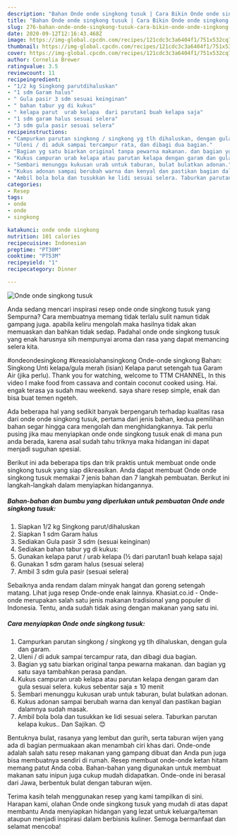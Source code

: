 ```yaml
---
description: "Bahan Onde onde singkong tusuk | Cara Bikin Onde onde singkong tusuk Yang Enak Dan Lezat"
title: "Bahan Onde onde singkong tusuk | Cara Bikin Onde onde singkong tusuk Yang Enak Dan Lezat"
slug: 276-bahan-onde-onde-singkong-tusuk-cara-bikin-onde-onde-singkong-tusuk-yang-enak-dan-lezat
date: 2020-09-12T12:16:43.468Z
image: https://img-global.cpcdn.com/recipes/121cdc3c3a6404f1/751x532cq70/onde-onde-singkong-tusuk-foto-resep-utama.jpg
thumbnail: https://img-global.cpcdn.com/recipes/121cdc3c3a6404f1/751x532cq70/onde-onde-singkong-tusuk-foto-resep-utama.jpg
cover: https://img-global.cpcdn.com/recipes/121cdc3c3a6404f1/751x532cq70/onde-onde-singkong-tusuk-foto-resep-utama.jpg
author: Cornelia Brewer
ratingvalue: 3.5
reviewcount: 11
recipeingredient:
- "1/2 kg Singkong parutdihaluskan"
- "1 sdm Garam halus"
- " Gula pasir 3 sdm sesuai keinginan"
- " bahan tabur yg di kukus"
- " kelapa parut  urab kelapa  dari parutan1 buah kelapa saja"
- "1 sdm garam halus sesuai selera"
- "3 sdm gula pasir sesuai selera"
recipeinstructions:
- "Campurkan parutan singkong / singkong yg tlh dihaluskan, dengan gula dan garam."
- "Uleni / di aduk sampai tercampur rata, dan dibagi dua bagian."
- "Bagian yg satu biarkan original tanpa pewarna makanan. dan bagian yg satu saya tambahkan perasa pandan."
- "Kukus campuran urab kelapa atau parutan kelapa dengan garam dan gula sesuai selera. kukus sebentar saja ± 10 menit"
- "Sembari menunggu kukusan urab untuk taburan, bulat bulatkan adonan."
- "Kukus adonan sampai berubah warna dan kenyal dan pastikan bagian dalamnya sudah masak."
- "Ambil bola bola dan tusukkan ke lidi sesuai selera. Taburkan parutan kelapa kukus.. Dan Sajikan. 😊"
categories:
- Resep
tags:
- onde
- onde
- singkong

katakunci: onde onde singkong 
nutrition: 101 calories
recipecuisine: Indonesian
preptime: "PT30M"
cooktime: "PT53M"
recipeyield: "1"
recipecategory: Dinner

---
```



![Onde onde singkong tusuk](https://img-global.cpcdn.com/recipes/121cdc3c3a6404f1/751x532cq70/onde-onde-singkong-tusuk-foto-resep-utama.jpg)

Anda sedang mencari inspirasi resep onde onde singkong tusuk yang Sempurna? Cara membuatnya memang tidak terlalu sulit namun tidak gampang juga. apabila keliru mengolah maka hasilnya tidak akan memuaskan dan bahkan tidak sedap. Padahal onde onde singkong tusuk yang enak harusnya sih mempunyai aroma dan rasa yang dapat memancing selera kita.

#ondeondesingkong #kreasiolahansingkong Onde-onde singkong Bahan: Singkong Unti kelapa/gula merah (isian) Kelapa parut setengah tua Garam Air (jika perlu). Thank you for watching, welcome to TTM CHANNEL, In this video I make food from cassava and contain coconut cooked using. Hai. engak terasa ya sudah mau weekend. saya share resep simple, enak dan bisa buat temen ngeteh.

Ada beberapa hal yang sedikit banyak berpengaruh terhadap kualitas rasa dari onde onde singkong tusuk, pertama dari jenis bahan, kedua pemilihan bahan segar hingga cara mengolah dan menghidangkannya. Tak perlu pusing jika mau menyiapkan onde onde singkong tusuk enak di mana pun anda berada, karena asal sudah tahu triknya maka hidangan ini dapat menjadi suguhan spesial.


Berikut ini ada beberapa tips dan trik praktis untuk membuat onde onde singkong tusuk yang siap dikreasikan. Anda dapat membuat Onde onde singkong tusuk memakai 7 jenis bahan dan 7 langkah pembuatan. Berikut ini langkah-langkah dalam menyiapkan hidangannya.

<!--inarticleads1-->

##### Bahan-bahan dan bumbu yang diperlukan untuk pembuatan Onde onde singkong tusuk:

1. Siapkan 1/2 kg Singkong parut/dihaluskan
1. Siapkan 1 sdm Garam halus
1. Sediakan  Gula pasir 3 sdm (sesuai keinginan)
1. Sediakan  bahan tabur yg di kukus:
1. Gunakan  kelapa parut / urab kelapa (½ dari parutan1 buah kelapa saja)
1. Gunakan 1 sdm garam halus (sesuai selera)
1. Ambil 3 sdm gula pasir (sesuai selera)


Sebaiknya anda rendam dalam minyak hangat dan goreng setengah matang. Lihat juga resep Onde-onde enak lainnya. Khasiat.co.id - Onde-onde merupakan salah satu jenis makanan tradisional yang populer di Indonesia. Tentu, anda sudah tidak asing dengan makanan yang satu ini. 

<!--inarticleads2-->

##### Cara menyiapkan Onde onde singkong tusuk:

1. Campurkan parutan singkong / singkong yg tlh dihaluskan, dengan gula dan garam.
1. Uleni / di aduk sampai tercampur rata, dan dibagi dua bagian.
1. Bagian yg satu biarkan original tanpa pewarna makanan. dan bagian yg satu saya tambahkan perasa pandan.
1. Kukus campuran urab kelapa atau parutan kelapa dengan garam dan gula sesuai selera. kukus sebentar saja ± 10 menit
1. Sembari menunggu kukusan urab untuk taburan, bulat bulatkan adonan.
1. Kukus adonan sampai berubah warna dan kenyal dan pastikan bagian dalamnya sudah masak.
1. Ambil bola bola dan tusukkan ke lidi sesuai selera. Taburkan parutan kelapa kukus.. Dan Sajikan. 😊


Bentuknya bulat, rasanya yang lembut dan gurih, serta taburan wijen yang ada di bagian permuakaan akan menambah ciri khas dari. Onde-onde adalah salah satu resep makanan yang gampang dibuat dan Anda pun juga bisa membuatnya sendiri di rumah. Resep membuat onde-onde ketan hitam memang patut Anda coba. Bahan-bahan yang digunakan untuk membuat makanan satu inipun juga cukup mudah didapatkan. Onde-onde ini berasal dari Jawa, berbentuk bulat dengan taburan wijen. 

Terima kasih telah menggunakan resep yang kami tampilkan di sini. Harapan kami, olahan Onde onde singkong tusuk yang mudah di atas dapat membantu Anda menyiapkan hidangan yang lezat untuk keluarga/teman ataupun menjadi inspirasi dalam berbisnis kuliner. Semoga bermanfaat dan selamat mencoba!
